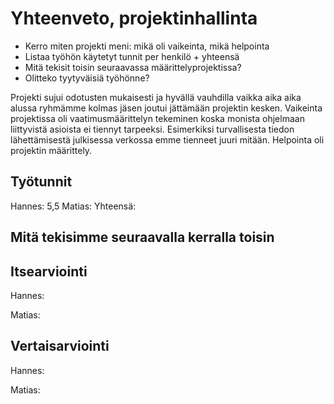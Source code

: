 # Yhteenveto, projektinhallinta

* Kerro miten projekti meni: mikä oli vaikeinta, mikä helpointa
* Listaa työhön käytetyt tunnit per henkilö + yhteensä
* Mitä tekisit toisin seuraavassa määrittelyprojektissa?
* Olitteko tyytyväisiä työhönne?

Projekti sujui odotusten mukaisesti ja hyvällä vauhdilla vaikka aika aika alussa ryhmämme kolmas jäsen joutui jättämään projektin kesken. Vaikeinta projektissa oli vaatimusmäärittelyn tekeminen koska monista ohjelmaan liittyvistä asioista ei tiennyt tarpeeksi. Esimerkiksi turvallisesta tiedon lähettämisestä julkisessa verkossa emme tienneet juuri mitään. Helpointa oli projektin määrittely.

## Työtunnit
Hannes: 5,5
Matias:
Yhteensä:

## Mitä tekisimme seuraavalla kerralla toisin

## Itsearviointi
Hannes:

Matias:
## Vertaisarviointi
Hannes:

Matias: